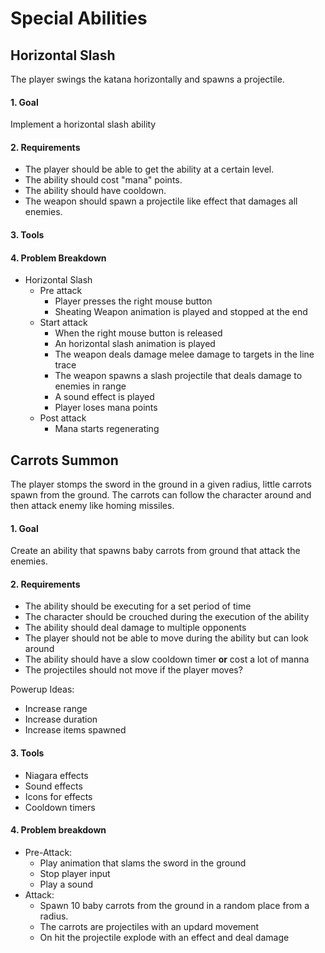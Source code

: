# Special Abilities

## Horizontal Slash

The player swings the katana horizontally and spawns a projectile.

#### 1. Goal

Implement a horizontal slash ability

#### 2. Requirements

-   The player should be able to get the ability at a certain level.
-   The ability should cost "mana" points.
-   The ability should have cooldown.
-   The weapon should spawn a projectile like effect that damages all enemies.

#### 3. Tools

#### 4. Problem Breakdown

-   Horizontal Slash
    -   Pre attack
        -   Player presses the right mouse button
        -   Sheating Weapon animation is played and stopped at the end
    -   Start attack
        -   When the right mouse button is released
        -   An horizontal slash animation is played
        -   The weapon deals damage melee damage to targets in the line trace
        -   The weapon spawns a slash projectile that deals damage to enemies in range
        -   A sound effect is played
        -   Player loses mana points
    -   Post attack
        -   Mana starts regenerating

## Carrots Summon

The player stomps the sword in the ground in a given radius, little carrots spawn from the ground.
The carrots can follow the character around and then attack enemy like homing missiles.

#### 1. Goal

Create an ability that spawns baby carrots from ground that attack the enemies.

#### 2. Requirements

-   The ability should be executing for a set period of time
-   The character should be crouched during the execution of the ability
-   The ability should deal damage to multiple opponents
-   The player should not be able to move during the ability but can look around
-   The ability should have a slow cooldown timer **or** cost a lot of manna
-   The projectiles should not move if the player moves?

Powerup Ideas:

-   Increase range
-   Increase duration
-   Increase items spawned

#### 3. Tools

-   Niagara effects
-   Sound effects
-   Icons for effects
-   Cooldown timers

#### 4. Problem breakdown

-   Pre-Attack:
    -   Play animation that slams the sword in the ground
    -   Stop player input
    -   Play a sound
-   Attack:
    -   Spawn 10 baby carrots from the ground in a random place from a radius.
    -   The carrots are projectiles with an updard movement
    -   On hit the projectile explode with an effect and deal damage
